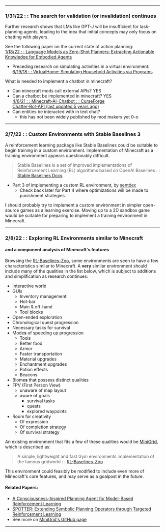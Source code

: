 
---
### 1/31/22 : : The search for validation (or invalidation) continues
Further research shows that LMs like GPT-J will be insufficient for task-planning agents,
leading to the idea that initial concepts may only focus on chatting with players.

See the following paper on the current state of action planning:  
[1/18/22 : : Language Models as Zero-Shot Planners:
Extracting Actionable Knowledge for Embodied Agents](https://arxiv.org/pdf/2201.07207.pdf)
- Preceding research on simulating activities in a virtual environment:  
  [6/19/18 : : VirtualHome: Simulating Household Activities via Programs](https://arxiv.org/pdf/1806.07011.pdf)

What is needed to implement a chatbot in minecraft?
- Can minecraft mods call external APIs? YES
- Can a chatbot be implemented in minecraft? YES  
  [4/6/21 : : Minecraft-AI-Chatbot : : CurseForge](https://www.curseforge.com/minecraft/mc-mods/ai-chatbot)  
  [Chatter-Bot-API (last updated 5 years ago)](https://github.com/pierredavidbelanger/chatter-bot-api)
- Can entities be interacted with in text chat?
    - this has not been widely published by mod makers yet 0-o
---
### 2/7/22 : : Custom Environments with Stable Baselines 3  
A reinforcement learning package like Stable Baselines could be suitable to begin training in a
custom environment. Implementation of Minecraft as a training environment appears
questionably difficult.  

> Stable Baselines is a set of improved implementations of Reinforcement Learning (RL) algorithms based
on OpenAI Baselines : : [Stable Baselines Docs](https://stable-baselines.readthedocs.io/en/master/)  
- Part 3 of implementing a custom RL environment, by [sentdex](https://youtu.be/uKnjGn8fF70)  
  - Check back later for Part 4 where optimizations will be made to punishment strategies.
  
I should probably try to implement a custom environment in simpler open-source games as a learning
exercise. Moving up to a 2D sandbox game would be suitable for preparing to implement a training
environment in Minecraft.

---
### 2/8/22 : : Exploring RL Environments similar to Minecraft  
#### and a component analysis of Minecraft's features
Browsing the [RL-Baselines-Zoo](https://github.com/araffin/rl-baselines-zoo), some environments
are seen to have a few characteristics similar to Minecraft. A **very** similar environment should include
many of the qualities in the list below, which is subject to additions and simplification as
research continues:  

- Interactive world
- GUIs
  - Inventory management
  - Hot-bar
  - Main & off-hand
  - Tool blocks
- Open-ended exploration
- Chronological quest progression
- Necessary tasks for survival
- Mode**s** of speeding up progression
  - Tools
  - Better food
  - Armor
  - Faster transportation
  - Material upgrades
  - Enchantment upgrades
  - Potion effects
  - Beacons
- Biome**s** that possess distinct qualities
- FPV (First Person View)
  - unaware of map layout
  - aware of goals
    - survival tasks
    - quests
    - explored waypoints
- Room for creativity
  - Of expression
  - Of completion strategy
  - Of survival strategy  

An existing environment that fits a few of these qualities would be
 [MiniGrid](https://pythonawesome.com/minimalistic-gridworld-environment-minigrid/),
which is described as:  
> A simple, lightweight and fast Gym environments implementation of the famous gridworld : :
> [RL-Baselines-Zoo](https://github.com/araffin/rl-baselines-zoo#minigrid-envs)  

This environment could feasibly be modified to include even more of Minecraft's core features,
and may serve as a goalpost in the future.
#### Related Papers:
- [A Consciousness-Inspired Planning Agent for Model-Based Reinforcement Learning](https://arxiv.org/pdf/2106.02097.pdf)
- [SPOTTER: Extending Symbolic Planning Operators through Targeted Reinforcement Learning](https://www.ifaamas.org/Proceedings/aamas2021/pdfs/p1118.pdf)
- See more on [MiniGrid's GitHub page](https://github.com/maximecb/gym-minigrid#minimalistic-gridworld-environment-minigrid)
---
